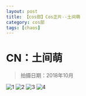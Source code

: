 ```yaml
---
layout: post
title: 【cos部】Cos正片--土间萌
category: cos部
tags: [chaos]
---
```


# CN：土间萌

>拍摄日期：2018年10月

![1](https://dev.tencent.com/u/Water_Emissary/p/pbed/git/raw/master/cos/tujianmeng1/1.jpg)
![2](https://dev.tencent.com/u/Water_Emissary/p/pbed/git/raw/master/cos/tujianmeng1/2.jpg)
![3](https://dev.tencent.com/u/Water_Emissary/p/pbed/git/raw/master/cos/tujianmeng1/3.jpg)
![4](https://dev.tencent.com/u/Water_Emissary/p/pbed/git/raw/master/cos/tujianmeng1/4.jpg)
